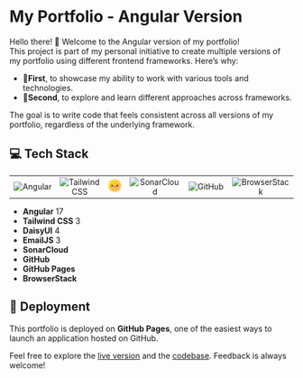 # My Portfolio - Angular Version

Hello there! 👋 Welcome to the Angular version of my portfolio!  
This project is part of my personal initiative to create multiple versions of my portfolio using different frontend frameworks. Here’s why:

- 🥇**First**, to showcase my ability to work with various tools and technologies.
- 🥈**Second**, to explore and learn different approaches across frameworks.

The goal is to write code that feels consistent across all versions of my portfolio, regardless of the underlying framework.

## 💻 Tech Stack

<table width="100" align='center' >
  <tr>
      <td align='center' width="160">
        <img src="https://www.vectorlogo.zone/logos/angular/angular-icon.svg" width="40" title="Angular"/>        
      </td>
<td align='center' width="160">
        <img src="https://www.vectorlogo.zone/logos/tailwindcss/tailwindcss-icon.svg" width="40" title="Tailwind CSS"/>        
      </td>
<td align='center' width="160">
        <img src="https://raw.githubusercontent.com/gilbarbara/logos/92bb74e98bca1ea1ad794442676ebc4e75038adc/logos/daisyUI-icon.svg" width="40" title="DaisyUI"/>        
      </td>
<td align='center' width="160">
        <img src="https://raw.githubusercontent.com/gilbarbara/logos/92bb74e98bca1ea1ad794442676ebc4e75038adc/logos/sonarcloud-icon.svg" width="40" title="SonarCloud"/>        
      </td>
<td align='center' width="160">
        <img src="https://raw.githubusercontent.com/gilbarbara/logos/92bb74e98bca1ea1ad794442676ebc4e75038adc/logos/github-icon.svg" width="40" title="GitHub"/>        
      </td>
<td align='center' width="160">
        <img src="https://raw.githubusercontent.com/gilbarbara/logos/92bb74e98bca1ea1ad794442676ebc4e75038adc/logos/browserstack.svg" width="40" title="BrowserStack"/>        
      </td>
  </tr>
</table>

- **Angular** 17
- **Tailwind CSS** 3
- **DaisyUI** 4
- **EmailJS** 3
- **SonarCloud**
- **GitHub**
- **GitHub Pages**
- **BrowserStack**

## 🚀 Deployment

This portfolio is deployed on **GitHub Pages**, one of the easiest ways to launch an application hosted on GitHub.

Feel free to explore the [live version](https://giaspa.github.io/my-portfolio-angular/) and the [codebase](https://github.com/Giaspa/my-portfolio-angular). Feedback is always welcome!
